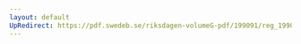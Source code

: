 ```yaml
---
layout: default
UpRedirect: https://pdf.swedeb.se/riksdagen-volumeG-pdf/199091/reg_199091/reg_199091_1070.pdf
---
```

